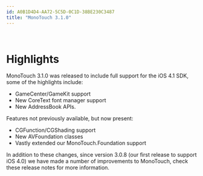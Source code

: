 ```yaml
---
id: A0B1D4D4-AA72-5C5D-0C1D-38BE230C3487
title: "MonoTouch 3.1.0"
---
```


&nbsp;

 <a name="Highlights" class="injected"></a>


# Highlights

MonoTouch 3.1.0 was released to include full support for the iOS 4.1 SDK,
some of the highlights include:

-  GameCenter/GameKit support
-  New CoreText font manager support
-  New AddressBook APIs.


Features not previously available, but now present:

-  CGFunction/CGShading support
-  New AVFoundation classes
-  Vastly extended our MonoTouch.Foundation support


In addition to these changes, since version 3.0.8 (our first release to
support iOS 4.0) we have made a number of improvements to MonoTouch, check these
release notes for more information.
